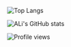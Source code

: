 ![Top Langs](https://github-readme-stats.vercel.app/api/top-langs/?username=alimoradzade&layout=compact&hide=Makefile,Html,Javascript&langs_count=8)

![ALi's GitHub stats](https://github-readme-stats.vercel.app/api?username=alimoradzade&show_icons=true&theme=default)

![Profile views](https://komarev.com/ghpvc/?username=alimoradzade)
